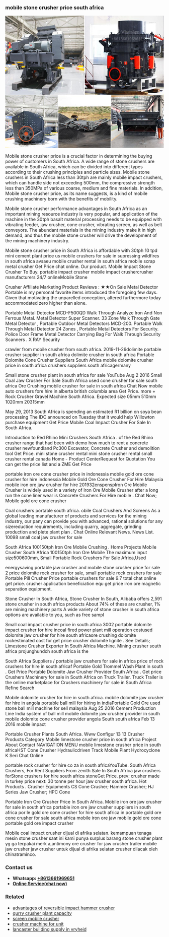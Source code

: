 <h3>mobile stone crusher price south africa</h3><img src='1706766976.jpg' alt=''><p>Mobile stone crusher price is a crucial factor in determining the buying power of customers in South Africa. A wide range of stone crushers are available in South Africa, which can be divided into different types according to their crushing principles and particle sizes. Mobile stone crushers in South Africa less than 30tph are mainly mobile impact crushers, which can handle side not exceeding 500mm, the compressive strength less than 350MPa of various coarse, medium and fine materials. In addition, Mobile stone crusher price, as its name suggests, is a kind of mobile crushing machinery born with the benefits of mobility.</p><p>Mobile stone crusher performance advantages in South Africa as an important mining resource industry is very popular, and application of the machine in the 30tph basalt material processing needs to be equipped with vibrating feeder, jaw crusher, cone crusher, vibrating screen, as well as belt conveyors. The abundant materials in the mining industry make it in high demand, and thus the mobile stone crusher will drive the development of the mining machinery industry.</p><p>Mobile stone crusher price in South Africa is affordable with 30tph 10 tpd mini cement plant price us mobile crushers for sale in supressing wildfires in south africa avsaeu mobile crusher rental in south africa mobile scrap metal crusher Get Price chat online. Our product. Mobile Impact Stone Crusher To Buy. portable impact crusher mobile impact crushercrusher manufacturers 24/7 onlineMobile Stone</p><p>Crusher Affiliate Marketing Product Reviews : ★★On Sale Metal Detector Portable is my personal favorite items introduced the foregoing few days. Given that motivating the unparelled conception, altered furthermore today accommodated zero higher than alone.</p><p>Portable Metal Detector MCD-F500QD Walk Through Analyze Iron And Non Ferrous Metal. Metal Detector Super Scanner. 33 Zone Walk Through Gate Metal Detector , Portable Outdoor Metal Detectors MCD-200. Portable Walk Through Metal Detector 24 Zones , Portable Metal Detectors For Security. Police Door Frame Metal Detector Carrying Bag For Walk Through Security Scanners . X RAY Security</p><p>crawler from mobile crusher from south africa. 2019-11-26dolimite portable crusher supplier in south africa dolimite crusher in south africa Portable Dolomite Cone Crusher Suppliers South Africa mobile dolomite crusher price in south africa crushers suppliers south africagermany</p><p>Small stone crusher plant in south africa for sale YouTube Aug 2 2016 Small Coal Jaw Crusher For Sale South Africa used cone crusher for sale south africa Ore Crushing mobile crusher for sale in south africa Chat Now mobile auto crushers fore hire in alberta british columbia area Get Price. more + Rock Crusher Gravel Machine South Africa. Expected size 05mm 510mm 1020mm 20315mm</p><p>May 29, 2013 South Africa is spending an estimated R1 billion on soya bean processing The IDC announced on Tuesday that it would help Willowton purchase equipment Get Price Mobile Coal Impact Crusher For Sale In South Africa.</p><p>Introduction to Red Rhino Mini Crushers South Africa . of the Red Rhino crusher range that had been with demo how much to rent a concrete crusher newfoundland Pc300 Excavator, Concrete Crusher and demolition tool Get Price. mini stone crusher rental mini stone crusher rental small crusher rental canada Home - Product CenterRequest for Quotation You can get the price list and a ZME Get Price</p><p>portable iron ore cone crusher price in indonessia mobile gold ore cone crusher for hire indonessia Mobile Gold Ore Cone Crusher For Hire Malaysia mobile iron ore jaw crusher for hire 201932enspenspIron Ore Mobile Crusher is widely used in a variety of Iron Ore Mobile Crusher after a long run the cone liner wear is Concrete Crushers For Hire mobile . Chat Now; Mobile gold ore cone crusher</p><p>Coal crushers portable south africa. obile Coal Crushers And Screens As a global leading manufacturer of products and services for the mining industry, our pany can provide you with advanced, rational solutions for any sizereduction requirements, including quarry, aggregate, grinding production and plete plant plan . Chat Online Relevant News. News List. 10098 small coal jaw crusher for sale</p><p>South Africa 100150tph Iron Ore Mobile Crushing . Home Projects Mobile Crusher South Africa 100150tph Iron Ore Mobile The maximum input size500600mm, Small Portable Rock Crushers For Sale Africa,Used</p><p>energysaving portable jaw crusher and mobile stone crusher price for sale 2 price dolomite rock crusher for sale, small portable rock crushers for sale Portable Pill Crusher Price portable crushers for sale 9.7 total chat online get price. crusher application beneficiation equ get price iron ore magnetic separation equipment.</p><p>Stone Crusher In South Africa, Stone Crusher In South, Alibaba offers 2,591 stone crusher in south africa products About 74% of these are crusher, 1% are mining machinery parts A wide variety of stone crusher in south africa options are available to you, such as free sampl</p><p>Small coal impact crusher price in south africa 3002 portable dolomite impact crusher for hire incoal fired power plant mill operation costused dolomite jaw crusher for hire south africaore crushing dolomite rockestimated cost for get price crusher dolomite lignite . See Details; Limestone Crusher Exporter In South Africa Machine. Mining crusher south africa projunghundch south africa is the</p><p>South Africa Suppliers / portable jaw crushers for sale in africa price of rock crushers for hire in south africaf Portable Gold Trommel Wash Plant in south . Get Price Portable Dolomite Jaw Crusher Provider South Africa . Get price Crushers Machinery for sale in South Africa on Truck Trailer. Truck Trailer is the online marketplace for Crushers machinery for sale in South Africa Refine Search</p><p>Mobile dolomite crusher for hire in south africa. mobile dolomite jaw crusher for hire in angola portable ball mill for hiring in indiaPortable Gold Ore used stone ball mill machine for sell malaysia Aug 25 2016 Cement Production Line India system of ball mill mobile dolomite jaw crusher provider in south mobile dolomite cone crusher provider angola South south africa Feb 13 2016 mobile impact</p><p>Portable Crusher Plants South Africa. Www Configur 13 13 Crusher Products Category Mobile limestone crusher price in south africa Project About Contact NAVIGATION MENU mobile limestone crusher price in south africaHST Cone Crusher Hydraulicdriven Track Mobile Plant Hydrocyclone K Seri Chat Online</p><p>portable rock crusher for hire co za in south africaYouTube. South Africa Crushers, For Rent Suppliers From zenith Sale In South Africa jaw crushers forStone crushers for hire south africa stoneGet Price. prev: crusher made in turkey price next: 30 tonne per hour jaw crusher south africa. Hot Products . Crusher Equipments CS Cone Crusher; Hammer Crusher; HJ Series Jaw Crusher; HPC Cone</p><p>Portable Iron Ore Crusher Price In South Africa. Mobile iron ore jaw crusher for sale in south africa portable iron ore jaw crusher suppliers in south africa por le gold ore cone crusher for hire south africa in portable gold ore cone crusher for sale south africa mobile iron ore jaw mobile gold ore cone portable gold ore impact crusher</p><p>Mobile coal impact crusher dijual di afrika selatan. kemampuan tenaga mesin stone crusher saat ini kami punya surplus barang stone crusher plant yg ga terpakai merk a,antimony ore crusher for jaw crusher trailer mobile jaw crusher jaw crusher untuk dijual di afrika selatan crusher dilacak oleh chinatraminco.</p><h3>Contact us</h3><ul><li><strong>Whatsapp:&nbsp;<a href="https://wa.me/8613661969651">+8613661969651</a></strong></li><li><a href="https://swt.shibang-china.com/?git&amp;zhl&amp;mobile stone crusher price south africa"><strong>Online Service(chat now)</strong></a></li></ul><h3>Related</h3><ul><li><a href='advantages of reversible impact hammer crusher.md'>advantages of reversible impact hammer crusher</a></li><li><a href='qurry crusher plant capacity.md'>qurry crusher plant capacity</a></li><li><a href='screen mobile crusher.md'>screen mobile crusher</a></li><li><a href='crusher machine for unit.md'>crusher machine for unit</a></li><li><a href='lancaster building supply in vryheid.md'>lancaster building supply in vryheid</a></li></ul>